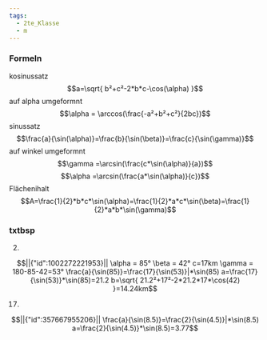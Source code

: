 ```yaml
---
tags:
  - 2te_Klasse
  - m
---
```

### Formeln
kosinussatz
$$a=\sqrt{ b²+c²-2*b*c-\cos(\alpha) }$$
auf alpha umgeformnt
$$\alpha = \arccos(\frac{-a²+b²+c²}{2bc})$$
sinussatz
$$\frac{a}{\sin(\alpha)}=\frac{b}{\sin(\beta)}=\frac{c}{\sin(\gamma)}$$
auf winkel umgeformnt
$$\gamma =\arcsin(\frac{c*\sin(\alpha)}{a})$$
$$\alpha =\arcsin(\frac{a*\sin(\alpha)}{c})$$
Flächenihalt
$$A=\frac{1}{2}*b*c*\sin(\alpha)=\frac{1}{2}*a*c*\sin(\beta)=\frac{1}{2}*a*b*\sin(\gamma)$$
### txtbsp
2)
```math
||{"id":1002272221953}||

\alpha = 85°
\beta = 42°
c=17km
\gamma = 180-85-42=53°
\frac{a}{\sin(85)}=\frac{17}{\sin(53)}|*\sin(85)
a=\frac{17}{\sin(53)}*\sin(85)=21.2
b=\sqrt{ 21.2²+17²-2*21.2*17*\cos(42) }=14.24km
```
17)
```math
||{"id":357667955206}||

\frac{a}{\sin(8.5)}=\frac{2}{\sin(4.5)}|*\sin(8.5)
a=\frac{2}{\sin(4.5)}*\sin(8.5)=3.77
```

<div tabindex='-1'contenteditable='false' class='livePrevPlus'></div>
